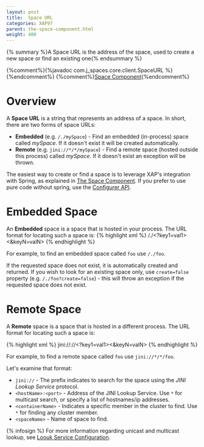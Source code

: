 ```yaml
---
layout: post
title:  Space URL
categories: XAP97
parent: the-space-component.html
weight: 400
---
```


{% summary %}A Space URL is the address of the space, used to create a new space or find an existing one{% endsummary %}

{%comment%}{%javadoc com.j_spaces.core.client.SpaceURL %}{%endcomment%}
{%comment%}[Space Component](./the-space-component.html#SpaceComponent-URLProperties){%endcomment%} 

# Overview

A **Space URL** is a string that represents an address of a space. In short, there are two forms of space URLs:

* **Embedded** (e.g. `/./mySpace`) - Find an embedded (in-process) space called *mySpace*. If it doesn't exist it will be created automatically. 
* **Remote** (e.g. `jini://*/*/mySpace`) - Find a remote space (hosted outside this process) called *mySpace*. If it doesn't exist an exception will be thrown.

The easiest way to create or find a space is to leverage XAP's integration with Spring, as explained in [The Space Component](the-space-component.html). If you prefer to use pure code without spring, use the [Configurer API](./programmatic-api-(configurers).html).   

# Embedded Space

An **Embedded** space is a space that is hosted in your process. The URL format for locating such a space is:
{% highlight xml %}
/./<spaceName><?key1=val1><&keyN=valN>
{% endhighlight %}

For example, to find an embedded space called `foo` use `/./foo`.

If the requested space does not exist, it is automatically created and returned. If you wish to look for an existing space only, use `create=false` property (e.g. `/./foo?create=false`) - this will throw an exception if the requested space does not exist.

# Remote Space

A **Remote** space is a space that is hosted in a different process. The URL format for locating such a space is:

{% highlight xml %}
jini://<hostName>:<port>/<containerName>/<spaceName><?key1=val1><&keyN=valN>
{% endhighlight %}

For example, to find a remote space called `foo` use `jini://*/*/foo`.

Let's examine that format:

* `jini://` - The prefix indicates to search for the space using the *JINI Lookup Service* protocol.
* `<hostName>:<port>` - Address of the JINI Lookup Service. Use `*` for multicast search, or specify a list of hostnames/ip addresses.   
* `<containerName>` - Indicates a specific member in the cluster to find. Use `*` for finding any cluster member.
* `<spaceName>` - Name of space to find.

{% infosign %} For more information regarding unicast and multicast lookup, see [Loouk Service Configuration](./lookup-service-configuration.html).